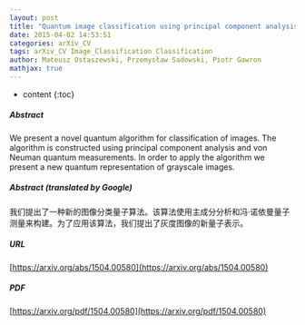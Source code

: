 ```yaml
---
layout: post
title: "Quantum image classification using principal component analysis"
date: 2015-04-02 14:53:51
categories: arXiv_CV
tags: arXiv_CV Image_Classification Classification
author: Mateusz Ostaszewski, Przemysław Sadowski, Piotr Gawron
mathjax: true
---
```


* content
{:toc}

##### Abstract
We present a novel quantum algorithm for classification of images. The algorithm is constructed using principal component analysis and von Neuman quantum measurements. In order to apply the algorithm we present a new quantum representation of grayscale images.

##### Abstract (translated by Google)
我们提出了一种新的图像分类量子算法。该算法使用主成分分析和冯·诺依曼量子测量来构建。为了应用该算法，我们提出了灰度图像的新量子表示。

##### URL
[https://arxiv.org/abs/1504.00580](https://arxiv.org/abs/1504.00580)

##### PDF
[https://arxiv.org/pdf/1504.00580](https://arxiv.org/pdf/1504.00580)

